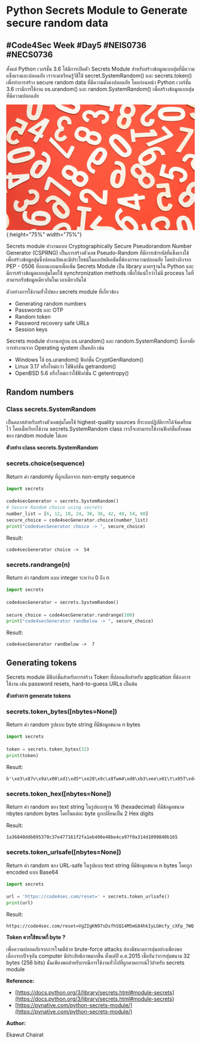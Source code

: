# Python Secrets Module to Generate secure random data

## #Code4Sec Week #Day5 #NEIS0736 #NECS0736

ตั้งแต่ Python เวอร์ชั่น 3.6 ได้มีการเปิดตัว Secrets Module สำหรับสร้างข้อมูลแบบสุ่มที่มีความแข็งแรงและปลอดภัย เราจะมาเรียนรู้วิธีใช้  secret.SystemRandom() และ secrets.token() เพื่อทำการสร้าง secure random data ที่มีความมั่งคงปลอดภัย โดยก่อนหน้า Python เวอร์ชั่น 3.6 เรามีการใช้งาน os.urandom() และ random.SystemRandom() เพื่อสร้างข้อมูลแบบสุ่มที่มีความปลอดภัย

![](img/secrand_1.png){:height="75%" width="75%"}

Secrets module ทำงานแบบ Cryptographically Secure Pseudorandom Number Generator (CSPRNG) เป็นการสร้างตัวเลข Pseudo-Random ที่มีการเข้ารหัสที่แข็งแรงใช้เพื่อสร้างข้อมูลสุ่มซึ่งปลอดภัยและมีประโยชน์ในแอปพลิเคชันที่ต้องการความปลอดภัย โดยอ้างอิงจาก PEP - 0506 ที่ออกแบบมาเพื่อเพิ่ม Secrets Module เป็น library มาตรฐานใน Python และมีการสร้างข้อมูลแบบสุ่มโดยใช้ synchronization methods เพื่อให้แน่ใจว่าไม่มี process ใดที่สามารถรับข้อมูลเดียวกันในเวลาเดียวกันได้

ตัวอย่างการใช้งานทั่วไปของ secrets module ที่เกี่ยวข้อง
* Generating random numbers
* Passwords และ OTP
* Random token
* Password recovery safe URLs
* Session keys

Secrets module ทำงานอยู่บน os.urandom() และ random.SystemRandom() ซึ่งอาศัยการทำงานจาก Operating system เป็นหลัก เช่น

* Windows ใช้ os.urandom() ฟังก์ชั่น CryptGenRandom()
* Linux 3.17 หรือใหม่กว่า ใช้ฟังก์ชั่น getrandom() 
* OpenBSD 5.6  หรือใหม่กว่าใช้ฟังก์ชั่น C getentropy()

## Random numbers

### Class secrets.SystemRandom
เป็นคลาสสำหรับสร้างตัวเลขสุ่มโดยใช้ highest-quality sources ที่ระบบปฏิบัติการได้จัดเตรียมไว้ โดยเมื่อเรียกใช้งาน secrets.SystemRandom class เราก็จะสามารถใช้งานฟังก์ชั่นทั้งหมดของ random module ได้เลย

**ตัวอย่าง class secrets.SystemRandom**

### **secrets.choice(sequence)**

Return ค่า randomly ที่ถูกเลือกจาก non-empty sequence

```python
import secrets

code4secGenerator = secrets.SystemRandom()
# Secure Random choice using secrets
number_list = [6, 12, 18, 24, 30, 36, 42, 48, 54, 60]
secure_choice = code4secGenerator.choice(number_list)
print("code4secGenerator choice -> ", secure_choice)
```
Result:
```
code4secGenerator choice ->  54
```
### **secrets.randrange(n)**
Return ค่า random แบบ integer ระหว่าง 0 ถึง n
``` python
import secrets

code4secGenerator = secrets.SystemRandom()

secure_choice = code4secGenerator.randrange(100)
print("code4secGenerator randbelow -> ", secure_choice)
```
Result:
```
code4secGenerator randbelow ->  7
```

## Generating tokens

Secrets module มีฟังก์ชั่นสำหรับการสร้าง Token ที่ปลอดภัยสำหรับ application ที่ต้องการใช้งาน เช่น password resets, hard-to-guess URLs เป็นต้น

**ตัวอย่างการ generate tokens**

### **secrets.token_bytes([nbytes=None])**
Return ค่า random รูปแบบ byte string ที่มีข้อมูลขนาด n bytes

``` python
import secrets

token = secrets.token_bytes(32)
print(token)
```
Result:
```
b'\xe3\x87v\x9a\x08\xd1\xd5*\xe28\x9c\x8fwm4\xd8\xb3\xee\x01\t\x05T\xd4I\xda\x93\xf8\t\x10\x98\xc1{'
```

### **secrets.token_hex([nbytes=None])**
Return ค่า random ของ text string ในรูปแบบฐาน 16 (hexadecimal) ที่มีข้อมูลขนาด nbytes random bytes โดยในแต่ละ byte ถูกเปลี่ยนเป็น 2 Hex digits

Result:
```
1a36840ddb095370c37e477161f2fa1eb400e48be4ca97f0a314d1099840b165
```

### **secrets.token_urlsafe([nbytes=None])**
Return ค่า random ของ URL-safe ในรูปแบบ text string ที่มีข้อมูลขนาด n bytes โดยถูก encoded แบบ Base64

``` python
import secrets

url = 'https://code4sec.com/reset=' + secrets.token_urlsafe()
print(url)
```
Result:
```
https://code4sec.com/reset=VgZIgKN97sDsfhSQ14M5mG84hkIyLGHcfy_cXFp_7WQ
```

**Token ควรใช้ขนาดกี่ byte ?**

เพื่อความปลอดภัยจากการโจมตีด้วย brute-force attacks ต้องมีขนาดการสุ่มอย่างเพียงพอเนื่องจากปัจจุบัน computer มีประสิทธิภาพมากขึ้น ตั้งแต่ปี ค.ศ.2015 เชื่อกันว่าการสุ่มขนาด 32 bytes (256 bits) นั้นเพียงพอสำหรับกรณีการใช้งานทั่วไปที่ถูกคาดการณ์ไว้สำหรับ secrets module

**Reference:**
* [https://docs.python.org/3/library/secrets.html#module-secrets](https://docs.python.org/3/library/secrets.html#module-secrets)
* [https://pynative.com/python-secrets-module/](https://pynative.com/python-secrets-module/)

**Author:** 

Ekawut Chairat
